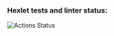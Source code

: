 ### Hexlet tests and linter status:
![Actions Status](https://github.com/SuperSurok/frontend-project-lvl1/workflows/hexlet-check/badge.svg)